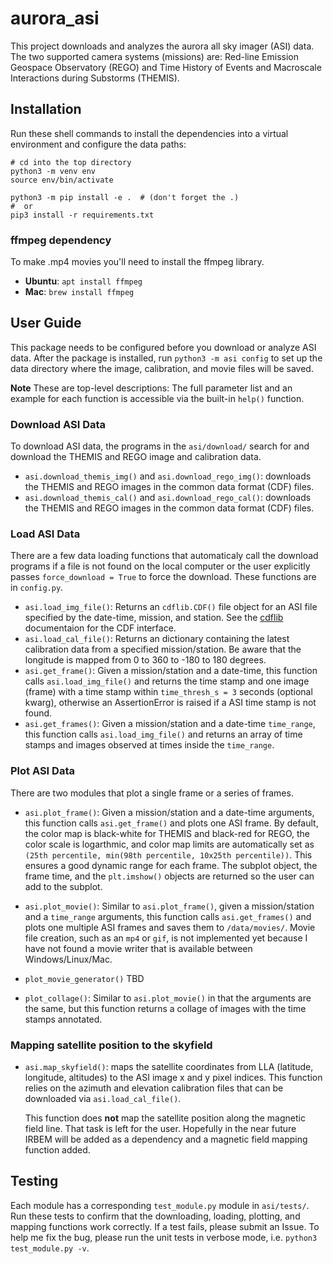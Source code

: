 # aurora_asi
This project downloads and analyzes the aurora all sky imager (ASI) data. The two supported camera systems (missions) are: Red-line Emission Geospace Observatory (REGO) and Time History of Events and Macroscale Interactions during Substorms (THEMIS).

## Installation
Run these shell commands to install the dependencies into a virtual environment and configure the data paths:

```
# cd into the top directory
python3 -m venv env
source env/bin/activate

python3 -m pip install -e .  # (don't forget the .)
#  or 
pip3 install -r requirements.txt
```

### ffmpeg dependency
To make .mp4 movies you'll need to install the ffmpeg library.
 - **Ubuntu**: ```apt install ffmpeg```
 - **Mac**: ```brew install ffmpeg```

## User Guide
This package needs to be configured before you download or analyze ASI data. After the package is installed, run ```python3 -m asi config``` to set up the data directory where the image, calibration, and movie files will be saved.

**Note** These are top-level descriptions: The full parameter list and an example for each function is accessible via the built-in ```help()``` function. 

### Download ASI Data
To download ASI data, the programs in the ```asi/download/``` search for and download the THEMIS and REGO image and calibration data.

* `asi.download_themis_img()` and `asi.download_rego_img()`: downloads the THEMIS and REGO images in the common data format (CDF) files.
* `asi.download_themis_cal()` and `asi.download_rego_cal()`: downloads the THEMIS and REGO images in the common data format (CDF) files.

### Load ASI Data
There are a few data loading functions that automaticaly call the download programs if a file is not found on the local computer or the user explicitly passes ```force_download = True``` to force the download. These functions are in `config.py`.

* `asi.load_img_file()`: Returns an `cdflib.CDF()` file object for an ASI
file specified by the date-time, mission, and station. See the [cdflib](https://github.com/MAVENSDC/cdflib) documentaion for the CDF interface.
* `asi.load_cal_file()`: Returns an dictionary containing the latest calibration data from a specified mission/station. Be aware that the longitude is mapped from 0 to 360 to -180 to 180 degrees.
* `asi.get_frame()`: Given a mission/station and a date-time, this function calls `asi.load_img_file()` and returns the time stamp and one image (frame) with a time stamp within ```time_thresh_s = 3``` seconds (optional kwarg), otherwise an AssertionError is raised if a ASI time stamp is not found.
* `asi.get_frames()`: Given a mission/station and a date-time ```time_range```, this function calls `asi.load_img_file()` and returns an array of time stamps and images observed at times inside the ```time_range```.

### Plot ASI Data
There are two modules that plot a single frame or a series of frames.

* `asi.plot_frame()`: Given a mission/station and a date-time arguments, this function calls `asi.get_frame()` and plots one ASI frame. By default, the color map is black-white for THEMIS and black-red for REGO, the color scale is logarthmic, and color map limits are automatically set as ```(25th percentile, min(98th percentile, 10x25th percentile))```. This ensures a good dynamic range for each frame. The subplot object, the frame time, and the ```plt.imshow()``` objects are returned so the user can add to the subplot.

* `asi.plot_movie()`: Similar to `asi.plot_frame()`, given a mission/station and a ```time_range``` arguments, this function calls `asi.get_frames()` and plots one multiple ASI frames and saves them to ```/data/movies/```. Movie file creation, such as an `mp4` or `gif`, is not implemented yet because I have not found a movie writer that is available between Windows/Linux/Mac.

* `plot_movie_generator()` TBD

* `plot_collage()`: Similar to `asi.plot_movie()` in that the arguments are the same, but this function returns a collage of images with the time stamps annotated.

### Mapping satellite position to the skyfield
* `asi.map_skyfield()`: maps the satellite coordinates from LLA (latitude, longitude, altitudes) to the ASI image x and y pixel indices. This function relies on the azimuth and elevation calibration files that can be downloaded via `asi.load_cal_file()`. 

  This function does **not** map the satellite position along the magnetic field line. That task is left for the user. Hopefully in the near future IRBEM will be added as a dependency and a magnetic field mapping function added.

## Testing
Each module has a corresponding `test_module.py` module in ```asi/tests/```. Run these tests to confirm that the downloading, loading, plotting, and mapping functions work correctly. If a test fails, please submit an Issue. To help me fix the bug, please run the unit tests in verbose mode, i.e. ```python3 test_module.py -v```.